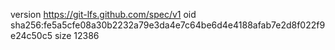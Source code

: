 version https://git-lfs.github.com/spec/v1
oid sha256:fe5a5cfe08a30b2232a79e3da4e7c64be6d4e4188afab7e2d8f022f9e24c50c5
size 12386
